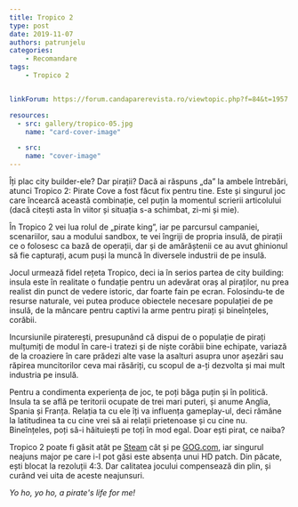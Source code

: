 ```yaml
---
title: Tropico 2
type: post
date: 2019-11-07
authors: patrunjelu
categories:
    - Recomandare
tags:
    - Tropico 2


linkForum: https://forum.candaparerevista.ro/viewtopic.php?f=84&t=1957

resources:
  - src: gallery/tropico-05.jpg
    name: "card-cover-image"

  - src:
    name: "cover-image"
---
```


Îți plac city builder-ele? Dar pirații? Dacă ai răspuns „da” la ambele întrebări, atunci Tropico 2: Pirate Cove a fost făcut fix pentru tine. Este și singurul joc care încearcă această combinație, cel puțin la momentul scrierii articolului (dacă citești asta în viitor și situația s-a schimbat, zi-mi și mie).

În Tropico 2 vei lua rolul de „pirate king”, iar pe parcursul campaniei, scenariilor, sau a modului sandbox, te vei îngriji de propria insulă, de pirații ce o folosesc ca bază de operații, dar și de amărăștenii ce au avut ghinionul să fie capturați, acum puși la muncă în diversele industrii de pe insulă.

Jocul urmează fidel rețeta Tropico, deci ia în serios partea de city building: insula este în realitate o fundație pentru un adevărat oraș al piraților, nu prea realist din punct de vedere istoric, dar foarte fain pe ecran. Folosindu-te de resurse naturale, vei putea produce obiectele necesare populației de pe insulă, de la mâncare pentru captivi la arme pentru pirați și bineînțeles, corăbii.

Incursiunile piraterești, presupunând că dispui de o populație de pirați mulțumiți de modul în care-i tratezi și de niște corăbii bine echipate, variază de la croaziere în care prădezi alte vase la asalturi asupra unor așezări sau răpirea muncitorilor ceva mai răsăriți, cu scopul de a-ți dezvolta și mai mult industria pe insulă.

Pentru a condimenta experiența de joc, te poți băga puțin și în politică. Insula ta se află pe teritorii ocupate de trei mari puteri, și anume Anglia, Spania și Franța. Relația ta cu ele îți va influența gameplay-ul, deci rămâne la latitudinea ta cu cine vrei să ai relații prietenoase și cu cine nu. Bineînțeles, poți să-i hăituiești pe toți în mod egal. Doar ești pirat, ce naiba?

Tropico 2 poate fi găsit atât pe [Steam](https://store.steampowered.com/app/33520/Tropico_Reloaded/) cât și pe [GOG.com](https://www.gog.com/game/tropico_reloaded), iar singurul neajuns major pe care i-l pot găsi este absența unui HD patch. Din păcate, ești blocat la rezoluții 4:3. Dar calitatea jocului compensează din plin, și curând vei uita de aceste neajunsuri.

*Yo ho, yo ho, a pirate's life for me!*
